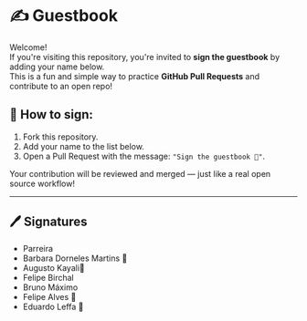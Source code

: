 # ✍️ Guestbook

Welcome!  
If you're visiting this repository, you're invited to **sign the guestbook** by adding your name below.  
This is a fun and simple way to practice **GitHub Pull Requests** and contribute to an open repo!

## 📌 How to sign:
1. Fork this repository.
2. Add your name to the list below.
3. Open a Pull Request with the message: `"Sign the guestbook 💬"`.

Your contribution will be reviewed and merged — just like a real open source workflow!

---

## 🖊️ Signatures
- Parreira
- Barbara Dorneles Martins 💙
- Augusto Kayali🗿
- Felipe Birchal
- Bruno Máximo
- Felipe Alves 🚀
- Eduardo Leffa 📖
